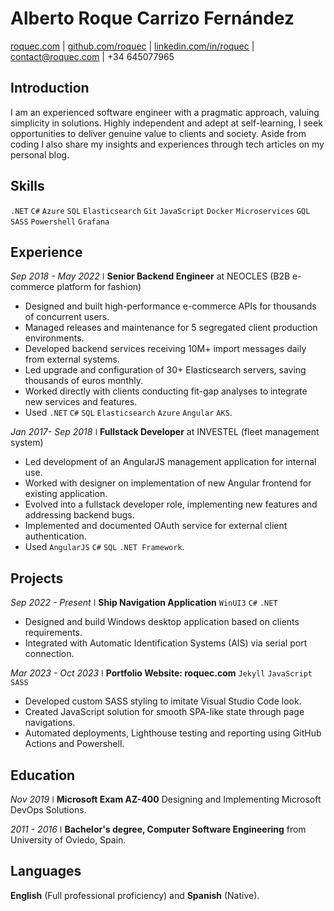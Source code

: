 # Alberto Roque Carrizo Fernández

<div>
  <a href="https://roquec.com">roquec.com</a>
  | <a href="https://github.com/roquec">github.com/roquec</a>
  | <a href="https://www.linkedin.com/in/roquec">linkedin.com/in/roquec</a>
  | <a href="mailto:contact@roquec.com">contact@roquec.com</a>
  | +34 645077965
</div>

## Introduction

I am an experienced software engineer with a pragmatic approach, valuing simplicity in solutions. Highly independent and adept at self-learning, I seek opportunities to deliver genuine value to clients and society. Aside from coding I also share my insights and experiences through tech articles on my personal blog.

## Skills

`.NET` `C#` `Azure` `SQL` `Elasticsearch` `Git` `JavaScript` `Docker` `Microservices` `GQL` `SASS` `Powershell` `Grafana`

## Experience

_Sep 2018 - May 2022_ ǀ **Senior Backend Engineer** at NEOCLES (B2B e-commerce platform for fashion)

* Designed and built high-performance e-commerce APIs for thousands of concurrent users.
* Managed releases and maintenance for 5 segregated client production environments.
* Developed backend services receiving 10M+ import messages daily from external systems.
* Led upgrade and configuration of 30+ Elasticsearch servers, saving thousands of euros monthly.
* Worked directly with clients conducting fit-gap analyses to integrate new services and features.
* Used `.NET` `C#` `SQL` `Elasticsearch` `Azure` `Angular` `AKS`.

_Jan 2017- Sep 2018_ ǀ **Fullstack Developer** at INVESTEL (fleet management system)

* Led development of an AngularJS management application for internal use.
* Worked with designer on implementation of new Angular frontend for existing application.
* Evolved into a fullstack developer role, implementing new features and addressing backend bugs.
* Implemented and documented OAuth service for external client authentication.
* Used `AngularJS` `C#` `SQL` `.NET Framework`.

## Projects

_Sep 2022 - Present_ ǀ **Ship Navigation Application**  `WinUI3` `C#` `.NET`
* Designed and build Windows desktop application based on clients requirements.
* Integrated with Automatic Identification Systems (AIS) via serial port connection.

_Mar 2023 - Oct 2023_ ǀ **Portfolio Website: roquec.com** `Jekyll` `JavaScript` `SASS`
* Developed custom SASS styling to imitate Visual Studio Code look.
* Created JavaScript solution for smooth SPA-like state through page navigations.
* Automated deployments, Lighthouse testing and reporting using GitHub Actions and Powershell.

## Education

_Nov 2019_ ǀ **Microsoft Exam AZ-400** Designing and Implementing Microsoft DevOps Solutions.

_2011 - 2016_ ǀ **Bachelor's degree, Computer Software Engineering** from University of Oviedo, Spain.

## Languages

**English** (Full professional proficiency) and **Spanish** (Native).